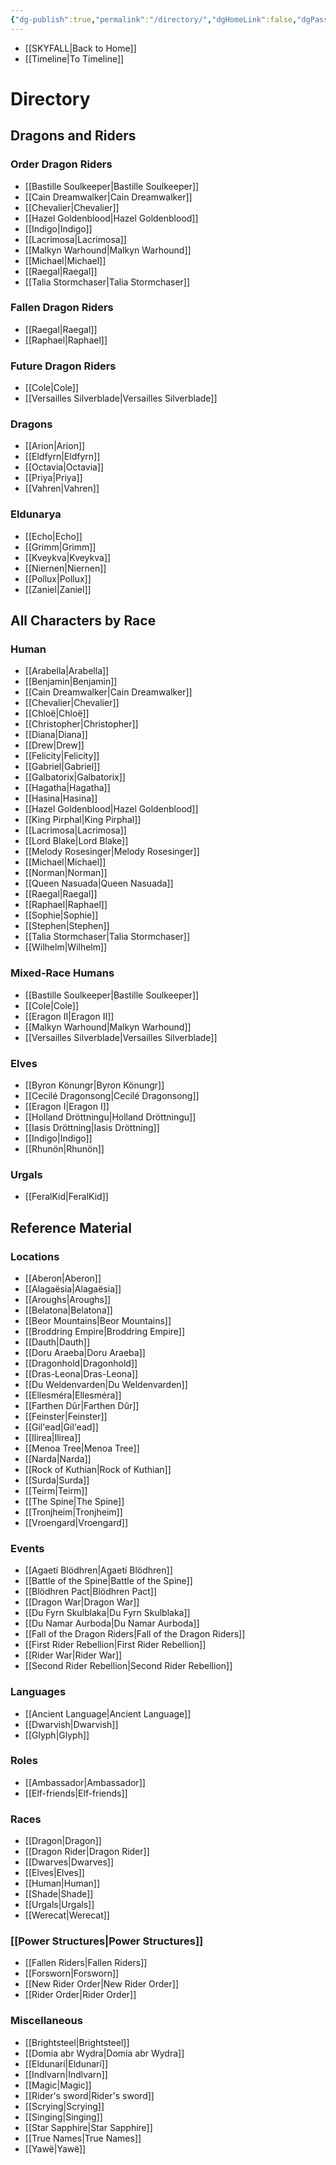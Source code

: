 ```yaml
---
{"dg-publish":true,"permalink":"/directory/","dgHomeLink":false,"dgPassFrontmatter":false}
---
```


- [[SKYFALL|Back to Home]]
- [[Timeline|To Timeline]]

# Directory
## Dragons and Riders
### Order Dragon Riders
- [[Bastille Soulkeeper|Bastille Soulkeeper]]
- [[Cain Dreamwalker|Cain Dreamwalker]]
- [[Chevalier|Chevalier]]
- [[Hazel Goldenblood|Hazel Goldenblood]]
- [[Indigo|Indigo]]
- [[Lacrimosa|Lacrimosa]]
- [[Malkyn Warhound|Malkyn Warhound]]
- [[Michael|Michael]]
- [[Raegal|Raegal]]
- [[Talia Stormchaser|Talia Stormchaser]]

### Fallen Dragon Riders
- [[Raegal|Raegal]]
- [[Raphael|Raphael]]

### Future Dragon Riders
- [[Cole|Cole]]
- [[Versailles Silverblade|Versailles Silverblade]]

### Dragons
- [[Arion|Arion]]
- [[Eldfyrn|Eldfyrn]]
- [[Octavia|Octavia]]
- [[Priya|Priya]]
- [[Vahren|Vahren]]

### Eldunarya
- [[Echo|Echo]]
- [[Grimm|Grimm]]
- [[Kveykva|Kveykva]]
- [[Niernen|Niernen]]
- [[Pollux|Pollux]]
- [[Zaniel|Zaniel]]

## All Characters by Race
### Human
- [[Arabella|Arabella]]
- [[Benjamin|Benjamin]]
- [[Cain Dreamwalker|Cain Dreamwalker]]
- [[Chevalier|Chevalier]]
- [[Chloë|Chloë]]
- [[Christopher|Christopher]]
- [[Diana|Diana]]
- [[Drew|Drew]]
- [[Felicity|Felicity]]
- [[Gabriel|Gabriel]]
- [[Galbatorix|Galbatorix]]
- [[Hagatha|Hagatha]]
- [[Hasina|Hasina]]
- [[Hazel Goldenblood|Hazel Goldenblood]]
- [[King Pirphal|King Pirphal]]
- [[Lacrimosa|Lacrimosa]]
- [[Lord Blake|Lord Blake]]
- [[Melody Rosesinger|Melody Rosesinger]]
- [[Michael|Michael]]
- [[Norman|Norman]]
- [[Queen Nasuada|Queen Nasuada]]
- [[Raegal|Raegal]]
- [[Raphael|Raphael]]
- [[Sophie|Sophie]]
- [[Stephen|Stephen]]
- [[Talia Stormchaser|Talia Stormchaser]]
- [[Wilhelm|Wilhelm]]

### Mixed-Race Humans
- [[Bastille Soulkeeper|Bastille Soulkeeper]]
- [[Cole|Cole]]
- [[Eragon II|Eragon II]]
- [[Malkyn Warhound|Malkyn Warhound]]
- [[Versailles Silverblade|Versailles Silverblade]]

### Elves 
- [[Byron Könungr|Byron Könungr]]
- [[Cecilé Dragonsong|Cecilé Dragonsong]]
- [[Eragon I|Eragon I]]
- [[Holland Dröttningu|Holland Dröttningu]]
- [[Iasis Dröttning|Iasis Dröttning]]
- [[Indigo|Indigo]]
- [[Rhunön|Rhunön]]

### Urgals
- [[FeralKid|FeralKid]]

## Reference Material
### Locations
- [[Aberon|Aberon]]
- [[Alagaësia|Alagaësia]]
- [[Aroughs|Aroughs]]
- [[Belatona|Belatona]]
- [[Beor Mountains|Beor Mountains]]
- [[Broddring Empire|Broddring Empire]]
- [[Dauth|Dauth]]
- [[Doru Araeba|Doru Araeba]]
- [[Dragonhold|Dragonhold]]
- [[Dras-Leona|Dras-Leona]]
- [[Du Weldenvarden|Du Weldenvarden]]
- [[Ellesméra|Ellesméra]]
- [[Farthen Dûr|Farthen Dûr]]
- [[Feinster|Feinster]]
- [[Gil'ead|Gil'ead]]
- [[Ilirea|Ilirea]]
- [[Menoa Tree|Menoa Tree]]
- [[Narda|Narda]]
- [[Rock of Kuthian|Rock of Kuthian]]
- [[Surda|Surda]]
- [[Teirm|Teirm]]
- [[The Spine|The Spine]]
- [[Tronjheim|Tronjheim]]
- [[Vroengard|Vroengard]]

### Events
- [[Agaetí Blödhren|Agaetí Blödhren]]
- [[Battle of the Spine|Battle of the Spine]]
- [[Blödhren Pact|Blödhren Pact]]
- [[Dragon War|Dragon War]]
- [[Du Fyrn Skulblaka|Du Fyrn Skulblaka]]
- [[Du Namar Aurboda|Du Namar Aurboda]]
- [[Fall of the Dragon Riders|Fall of the Dragon Riders]]
- [[First Rider Rebellion|First Rider Rebellion]]
- [[Rider War|Rider War]]
- [[Second Rider Rebellion|Second Rider Rebellion]]

### Languages
- [[Ancient Language|Ancient Language]]
- [[Dwarvish|Dwarvish]]
- [[Glyph|Glyph]]

### Roles
- [[Ambassador|Ambassador]]
- [[Elf-friends|Elf-friends]]

### Races
- [[Dragon|Dragon]]
- [[Dragon Rider|Dragon Rider]]
- [[Dwarves|Dwarves]]
- [[Elves|Elves]]
- [[Human|Human]]
- [[Shade|Shade]]
- [[Urgals|Urgals]]
- [[Werecat|Werecat]]

### [[Power Structures|Power Structures]]
- [[Fallen Riders|Fallen Riders]]
- [[Forsworn|Forsworn]]
- [[New Rider Order|New Rider Order]]
- [[Rider Order|Rider Order]]

### Miscellaneous
- [[Brightsteel|Brightsteel]]
- [[Domia abr Wydra|Domia abr Wydra]]
- [[Eldunarí|Eldunarí]]
- [[Indlvarn|Indlvarn]]
- [[Magic|Magic]]
- [[Rider's sword|Rider's sword]]
- [[Scrying|Scrying]]
- [[Singing|Singing]]
- [[Star Sapphire|Star Sapphire]]
- [[True Names|True Names]]
- [[Yawë|Yawë]]
